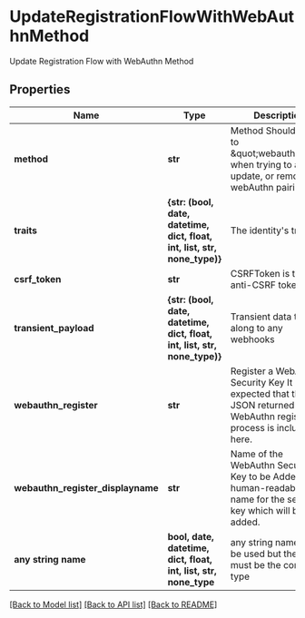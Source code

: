 # UpdateRegistrationFlowWithWebAuthnMethod

Update Registration Flow with WebAuthn Method

## Properties
Name | Type | Description | Notes
------------ | ------------- | ------------- | -------------
**method** | **str** | Method  Should be set to \&quot;webauthn\&quot; when trying to add, update, or remove a webAuthn pairing. | 
**traits** | **{str: (bool, date, datetime, dict, float, int, list, str, none_type)}** | The identity&#39;s traits | 
**csrf_token** | **str** | CSRFToken is the anti-CSRF token | [optional] 
**transient_payload** | **{str: (bool, date, datetime, dict, float, int, list, str, none_type)}** | Transient data to pass along to any webhooks | [optional] 
**webauthn_register** | **str** | Register a WebAuthn Security Key  It is expected that the JSON returned by the WebAuthn registration process is included here. | [optional] 
**webauthn_register_displayname** | **str** | Name of the WebAuthn Security Key to be Added  A human-readable name for the security key which will be added. | [optional] 
**any string name** | **bool, date, datetime, dict, float, int, list, str, none_type** | any string name can be used but the value must be the correct type | [optional]

[[Back to Model list]](../README.md#documentation-for-models) [[Back to API list]](../README.md#documentation-for-api-endpoints) [[Back to README]](../README.md)


